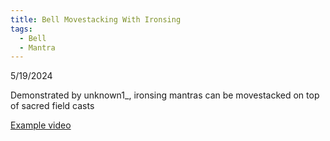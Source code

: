 ```yaml
---
title: Bell Movestacking With Ironsing
tags:
  - Bell
  - Mantra
---
```

5/19/2024

Demonstrated by unknown1_, ironsing mantras can be movestacked on top of sacred field casts

[Example video](https://cdn.discordapp.com/attachments/1129854924243607562/1241906341073911970/Roblox_2024-05-19_19-50-46.mov?ex=67918969&is=679037e9&hm=ea96b17aea34d880f43b6d6019da600d834f25c50d461ad3fcaa9d53d692a243&)